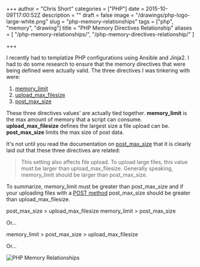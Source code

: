 +++
author = "Chris Short"
categories = ["PHP"]
date = 2015-10-09T17:00:52Z
description = ""
draft = false
image = "/drawings/php-logo-large-white.png"
slug = "php-memory-relationships"
tags = ["php", "memory", "drawing"]
title = "PHP Memory Directives Relationship"
aliases = [
    "/php-memory-relationships/",
    "/php-memory-directives-relationship/"
]

+++

I recently had to templatize PHP configurations using Ansible and Jinja2. I had to do some research to ensure that the memory directives that were being defined were actually valid. The three directives I was tinkering with were:

1. [memory_limit](http://docs.php.net/manual/en/ini.core.php#ini.memory-limit)
2. [upload\_max\_filesize](http://php.net/manual/en/ini.core.php#ini.upload-max-filesize)
3. [post\_max\_size](http://php.net/manual/en/ini.core.php#ini.post-max-size)

These three directives values' are actually tied together. **memory\_limit** is the max amount of memory that a script can consume. **upload\_max\_filesize** defines the largest size a file upload can be. **post\_max\_size** limits the max size of post data.

<script async src="//pagead2.googlesyndication.com/pagead/js/adsbygoogle.js"></script>
<!-- chrisshort.net Responsive -->
<ins class="adsbygoogle"
     style="display:block"
     data-ad-client="ca-pub-8972983586873269"
     data-ad-slot="1297095894"
     data-ad-format="auto"></ins>
<script>
   (adsbygoogle = window.adsbygoogle || []).push({});
</script>

It's not until you read the documentation on [post\_max\_size](http://php.net/manual/en/ini.core.php#ini.post-max-size) that it is clearly laid out that these three directives are related:

>This setting also affects file upload. To upload large files, this value must be larger than upload\_max\_filesize. Generally speaking, memory_limit should be larger than post\_max\_size.

To summarize, memory\_limit must be greater than post\_max\_size and if your uploading files with a [POST method](http://www.w3schools.com/tags/ref_httpmethods.asp) post\_max\_size should be greater than upload\_max\_filesize.

post\_max\_size > upload\_max\_filesize
memory\_limit > post\_max\_size

Or...

memory\_limit > post\_max\_size > upload\_max\_filesize

Or...

![PHP Memory Relationships](/drawings/php-memory-relationships.png)